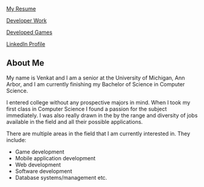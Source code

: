 [My Resume](https://venkatvv.github.io/Venkat_Veerappan_Resume.pdf)


[Developer Work](https://venkatvv.github.io/developer_work.md)


[Developed Games](https://venkatvv.github.io/developed_games.md)


[LinkedIn Profile](https://www.linkedin.com/in/venkat-veerappan-065404137)


## About Me
My name is Venkat and I am a senior at the University of Michigan,
Ann Arbor, and I am currently finishing my Bachelor of Science in Computer Science.

I entered college without any prospective majors in mind. When I took my first class in Computer Science I found a passion for the subject immediately. I was also really drawn in the by the range and diversity of jobs available in the field and all their possible applications.  

There are multiple areas in the field that I am currently interested in. They include:

- Game development
- Mobile application development
- Web development
- Software development
- Database systems/management etc.